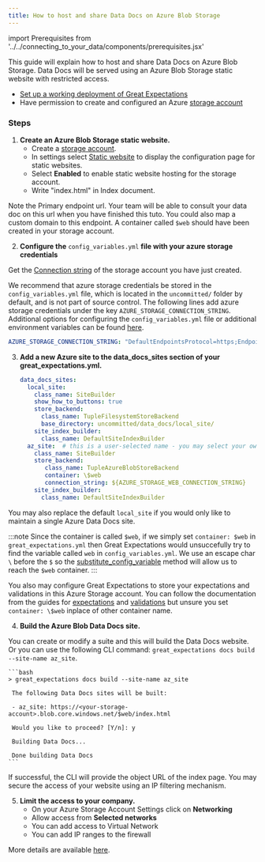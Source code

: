 ```yaml
---
title: How to host and share Data Docs on Azure Blob Storage
---
```

import Prerequisites from '../../connecting_to_your_data/components/prerequisites.jsx'

This guide will explain how to host and share Data Docs on Azure Blob Storage. 
Data Docs will be served using an Azure Blob Storage static website with restricted access.

<Prerequisites>

- [Set up a working deployment of Great Expectations](../../../tutorials/getting_started/intro.md)
- Have permission to create and configured an Azure [storage account](https://docs.microsoft.com/en-us/azure/storage)

</Prerequisites>
    
   
<h3>Steps</h3>


1. **Create an Azure Blob Storage static website.**
    - Create a [storage account](https://docs.microsoft.com/en-us/azure/storage).
    - In settings select [Static website](https://docs.microsoft.com/en-us/azure/storage/blobs/storage-blob-static-website-host) to display the configuration page for static websites.
    - Select **Enabled** to enable static website hosting for the storage account.
    - Write "index.html" in Index document.
  
  Note the Primary endpoint url. Your team will be able to consult your data doc on this url when you have finished this tuto. You could also map a custom domain to this endpoint.
  A container called ``$web`` should have been created in your storage account.


2. **Configure the** ``config_variables.yml`` **file with your azure storage credentials**

  Get the [Connection string](https://docs.microsoft.com/en-us/azure/storage/common/storage-account-keys-manage?tabs=azure-portal) of the storage account you have just created.

  We recommend that azure storage credentials be stored in the  ``config_variables.yml`` file, which is located in the ``uncommitted/`` folder by default, and is not part of source control. The following lines add azure storage credentials under the key ``AZURE_STORAGE_CONNECTION_STRING``. Additional options for configuring the ``config_variables.yml`` file or additional environment variables can be found [here](../../setup/configuring-data-contexts/how-to-configure-credentials-using-a-yaml-file-or-environment-variables.md).
  
  ```yaml
 AZURE_STORAGE_CONNECTION_STRING: "DefaultEndpointsProtocol=https;EndpointSuffix=core.windows.net;AccountName=<YOUR-STORAGE-ACCOUNT-NAME>;AccountKey=<YOUR-STORAGE-ACCOUNT-KEY==>"
  ```
   

3. **Add a new Azure site to the data_docs_sites section of your great_expectations.yml.**
  
    ```yaml
    data_docs_sites:
      local_site:
        class_name: SiteBuilder
        show_how_to_buttons: true
        store_backend:
          class_name: TupleFilesystemStoreBackend
          base_directory: uncommitted/data_docs/local_site/
        site_index_builder:
          class_name: DefaultSiteIndexBuilder
      az_site:  # this is a user-selected name - you may select your own
        class_name: SiteBuilder
        store_backend:
           class_name: TupleAzureBlobStoreBackend
           container: \$web
           connection_string: ${AZURE_STORAGE_WEB_CONNECTION_STRING}
        site_index_builder:
          class_name: DefaultSiteIndexBuilder
    ```

  You may also replace the default ``local_site`` if you would only like to maintain a single Azure Data Docs site.

  :::note
     Since the container is called ``$web``, if we simply set ``container: $web`` in ``great_expectations.yml`` then Great Expectations would unsuccefully try to find the variable called ``web`` in ``config_variables.yml``. 
     We use an escape char ``\`` before the ``$`` so the [substitute_config_variable](https://docs.greatexpectations.io/en/latest/autoapi/great_expectations/data_context/util/index.html?highlight=substitute_config_variable#great_expectations.data_context.util.substitute_config_variable) method will allow us to reach the ``$web`` container.
  :::
  
  You also may configure Great Expectations to store your expectations and validations in this Azure Storage account.
  You can follow the documentation from the guides for [expectations](../../setup/configuring-metadata-stores/how-to-configure-an-expectation-store-in-azure-blob-storage.md) and [validations](../../setup/configuring-metadata-stores/how-to-configure-a-validation-result-store-in-azure-blob-storage.md) but unsure you set ``container: \$web`` inplace of other container name.


4. **Build the Azure Blob Data Docs site.**

  You can create or modify a suite and this will build the Data Docs website.
  Or you can use the following CLI command: ``great_expectations docs build --site-name az_site``.

    ```bash
    > great_expectations docs build --site-name az_site

     The following Data Docs sites will be built:

     - az_site: https://<your-storage-account>.blob.core.windows.net/$web/index.html

     Would you like to proceed? [Y/n]: y

     Building Data Docs...

     Done building Data Docs
    ```

  If successful, the CLI will provide the object URL of the index page. 
  You may secure the access of your website using an IP filtering mechanism.


5. **Limit the access to your company.**
    - On your Azure Storage Account Settings click on **Networking**
    - Allow access from **Selected networks**
    - You can add access to Virtual Network
    - You can add IP ranges to the firewall 
  
  More details are available [here](https://docs.microsoft.com/en-us/azure/storage/common/storage-network-security?tabs=azure-portal).

